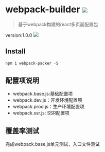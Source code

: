 # webpack-builder ![ ](https://travis-ci.org/PCAaron/webpack-builder.svg?branch=master)

> 基于webpack构建的react多页面配置包       

version:1.0.0 
![](https://travis-ci.org/PCAaron/webpack-builder.svg?branch=master)       

## Install        
````javascript
npm i webpack-packer -S
````

## 配置项说明        

* webpack.base.js:基础配置项     
* webpack.dev.js：开发环境配置项        
* webpack.prod.js：生产环境配置项       
* webpack.ssr.js: SSR配置项         

## 覆盖率测试

完成webpack.base.js单元测试，入口文件测试



